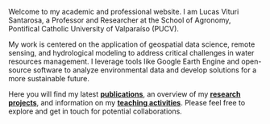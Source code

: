 
Welcome to my academic and professional website. I am Lucas Vituri Santarosa, a Professor and Researcher at the School of Agronomy, Pontifical Catholic University of Valparaíso (PUCV).

My work is centered on the application of geospatial data science, remote sensing, and hydrological modeling to address critical challenges in water resources management. I leverage tools like Google Earth Engine and open-source software to analyze environmental data and develop solutions for a more sustainable future.

Here you will find my latest **[publications](/publications/)**, an overview of my **[research projects](/portfolio/)**, and information on my **[teaching activities](/teaching/)**. Please feel free to explore and get in touch for potential collaborations.
